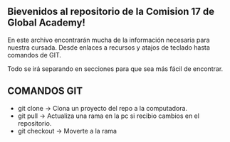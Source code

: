 ## Bievenidos al repositorio de la Comision 17 de Global Academy!

En este archivo encontrarán mucha de la información necesaria para nuestra cursada.
Desde enlaces a recursos y atajos de teclado hasta comandos de GIT.

Todo se irá separando en secciones para que sea más fácil de encontrar.


## COMANDOS GIT

- git clone <enlace-repo> -> Clona un proyecto del repo a la computadora.
- git pull -> Actualiza una rama en la pc si recibio cambios en el repositorio.
- git checkout <nombre-rama> -> Moverte a la rama <nombre-rama>